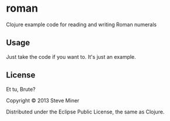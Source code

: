 # roman

Clojure example code for reading and writing Roman numerals

## Usage

Just take the code if you want to.  It's just an example.

## License

Et tu, Brute?  

Copyright © 2013 Steve Miner

Distributed under the Eclipse Public License, the same as Clojure.
